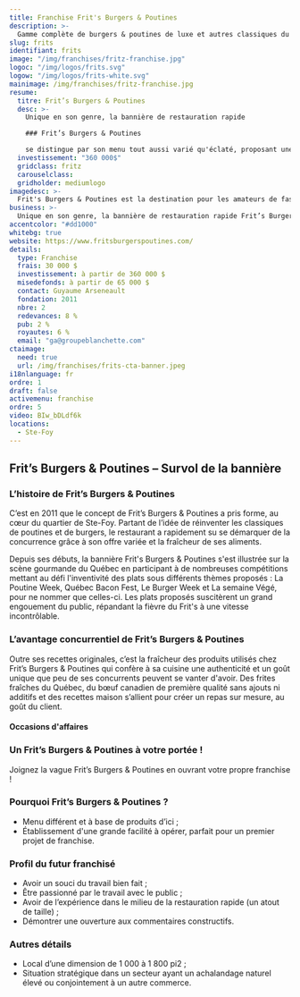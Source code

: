 ```yaml
---
title: Franchise Frit's Burgers & Poutines
description: >-
  Gamme complète de burgers & poutines de luxe et autres classiques du fast food réinventés.
slug: frits
identifiant: frits
image: "/img/franchises/fritz-franchise.jpg"
logoc: "/img/logos/frits.svg"
logow: "/img/logos/frits-white.svg"
mainimage: /img/franchises/fritz-franchise.jpg
resume:
  titre: Frit’s Burgers & Poutines
  desc: >-
    Unique en son genre, la bannière de restauration rapide 

    ### Frit’s Burgers & Poutines 

    se distingue par son menu tout aussi varié qu'éclaté, proposant une gamme complète de burgers & poutines de luxe et autres classiques du fast food réinventés. Ses créations toutes plus originales les unes que les autres suscitent un grand engouement du public, faisant rayonner la bannière à travers la province.   
  investissement: "360 000$"
  gridclass: fritz
  carouselclass: 
  gridholder: mediumlogo
imagedesc: >-
  Frit's Burgers & Poutines est la destination pour les amateurs de fast food ! Ci-dessus : le 2e Frit's Burgers & Poutines, situé à Beauport.
business: >-
  Unique en son genre, la bannière de restauration rapide Frit’s Burgers & Poutines se distingue par son menu tout aussi varié qu'éclaté, proposant une gamme complète de burgers & poutines de luxe et autres classiques du fast food réinventés. Ses créations toutes plus originales les unes que les autres suscitent un grand engouement du public, faisant rayonner la bannière à travers la province.   
accentcolor: "#dd1000"
whitebg: true
website: https://www.fritsburgerspoutines.com/
details:
  type: Franchise
  frais: 30 000 $
  investissement: à partir de 360 000 $ 
  misedefonds: à partir de 65 000 $
  contact: Guyaume Arseneault
  fondation: 2011
  nbre: 2
  redevances: 8 %
  pub: 2 %
  royautes: 6 %
  email: "ga@groupeblanchette.com"
ctaimage: 
  need: true
  url: /img/franchises/frits-cta-banner.jpeg
i18nlanguage: fr
ordre: 1
draft: false
activemenu: franchise
ordre: 5
video: BIw_bDLdf6k
locations:
  - Ste-Foy
---
```

## Frit’s Burgers & Poutines – Survol de la bannière

### L’histoire de Frit’s Burgers & Poutines

C’est en 2011 que le concept de Frit’s Burgers & Poutines a pris forme, au cœur du quartier de Ste-Foy. Partant de l’idée de réinventer les classiques de poutines et de burgers, le restaurant a rapidement su se démarquer de la concurrence grâce à son offre variée et la fraîcheur de ses aliments. 

Depuis ses débuts, la bannière Frit's Burgers & Poutines s'est illustrée sur la scène gourmande du Québec en participant à de nombreuses compétitions mettant au défi l'inventivité des plats sous différents thèmes proposés : La Poutine Week, Québec Bacon Fest, Le Burger Week et La semaine Végé, pour ne nommer que celles-ci. Les plats proposés suscitèrent un grand engouement du public, répandant la fièvre du Frit's à une vitesse incontrôlable. 

### L’avantage concurrentiel de Frit’s Burgers & Poutines

Outre ses recettes originales, c’est la fraîcheur des produits utilisés chez Frit’s Burgers & Poutines qui confère à sa cuisine une authenticité et un goût unique que peu de ses concurrents peuvent se vanter d'avoir. Des frites fraîches du Québec, du bœuf canadien de première qualité sans ajouts ni additifs et des recettes maison s’allient pour créer un repas sur mesure, au goût du client.

#### Occasions d'affaires

### Un Frit’s Burgers & Poutines à votre portée !

Joignez la vague Frit’s Burgers & Poutines en ouvrant votre propre franchise ! 

### Pourquoi Frit’s Burgers & Poutines ?

- Menu différent et à base de produits d’ici ;
- Établissement d'une grande facilité à opérer, parfait pour un premier projet de franchise.

### Profil du futur franchisé  

- Avoir un souci du travail bien fait ;
- Être passionné par le travail avec le public ; 
- Avoir de l’expérience dans le milieu de la restauration rapide (un atout de taille) ; 
- Démontrer une ouverture aux commentaires constructifs. 
 
### Autres détails

- Local d’une dimension de 1 000 à 1 800 pi2 ;
- Situation stratégique dans un secteur ayant un achalandage naturel élevé ou conjointement à un autre commerce.



